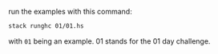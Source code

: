 run the examples with this command:
```bash
stack runghc 01/01.hs
```
with `01` being an example. 01 stands for the 01 day challenge.

